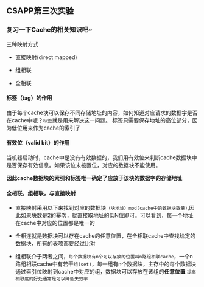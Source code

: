 ## CSAPP第三次实验
### 复习一下Cache的相关知识吧~
三种映射方式
* 直接映射(direct mapped)

* 组相联

* 全相联

#### 标签（tag）的作用
由于每个cache块可以保存不同存储地址的内容，如何知道对应请求的数据字是否在cache中呢？`标签`就是用来解决这一问题。
标签只需要保存地址的高位部分，因为低位用来作为cache的索引了

#### 有效位（valid bit）的作用
当机器启动时，cache中是没有有效数据的，我们用有效位来判断cache数据块中是否保存有效信息。如果该位未被置位，对应的数据块不能使用。

**因此cache数据块的索引和标签唯一确定了应放于该块的数据字的存储地址**

#### 全相联，组相联，与直接映射

* 直接映射采用以下来找到对应的数据块` （块地址）mod(cache中的数据块数量) `,因此如果块数是2的幂次，就直接取地址的低N位即可。可以看到，每一个地址在cache中对应的位置都是唯一的

* 全相连就是数据块可以存在cache的任意位置，在全相联cache中查找给定的数据块，所有的表项都要经过比对

* 组相联介于两者之间，`每个数据块有n个可以存放的位置叫n路组相联cache`，一个n路组相联cache中有若干`组(set)`，每一组有n个数据块，主存中的每个数据块通过索引位映射到cache中对应的组，数据块可以存放在该组的**任意位置**
`提高相联度的好处通常是可以降低失效率`

